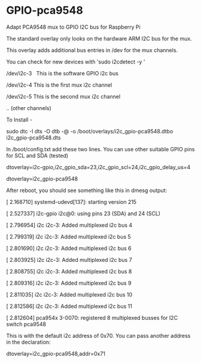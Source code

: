# GPIO-pca9548

Adapt PCA9548 mux to GPIO I2C bus for Raspberry Pi

The standard overlay only looks on the hardware ARM I2C bus for the mux.

This overlay adds additional bus entries in /dev for the mux channels. 

You can check for new devices with 'sudo i2cdetect -y <bus number>' 

/dev/i2c-3   This is the software GPIO i2c bus

/dev/i2c-4    This is the first mux i2c channel

/dev/i2c-5    This is the second mux i2c channel

..   (other channels)

To Install - 

sudo dtc -I dts -O dtb -@ -o /boot/overlays/i2c_gpio-pca9548.dtbo i2c_gpio-pca9548.dts

In /boot/config.txt add these two lines. You can use other suitable GPIO pins for SCL and SDA (tested)

dtoverlay=i2c-gpio,i2c_gpio_sda=23,i2c_gpio_scl=24,i2c_gpio_delay_us=4

dtoverlay=i2c_gpio-pca9548


After reboot, you should see something like this in dmesg output:

[    2.168710] systemd-udevd[137]: starting version 215

[    2.527337] i2c-gpio i2c@0: using pins 23 (SDA) and 24 (SCL)

[    2.796954] i2c i2c-3: Added multiplexed i2c bus 4

[    2.799319] i2c i2c-3: Added multiplexed i2c bus 5

[    2.801690] i2c i2c-3: Added multiplexed i2c bus 6

[    2.803925] i2c i2c-3: Added multiplexed i2c bus 7

[    2.808755] i2c i2c-3: Added multiplexed i2c bus 8

[    2.809316] i2c i2c-3: Added multiplexed i2c bus 9

[    2.811035] i2c i2c-3: Added multiplexed i2c bus 10

[    2.812586] i2c i2c-3: Added multiplexed i2c bus 11

[    2.812604] pca954x 3-0070: registered 8 multiplexed busses for I2C switch pca9548


This is with the default i2c address of 0x70.  You can pass another address in the declaration:

dtoverlay=i2c_gpio-pca9548,addr=0x71


